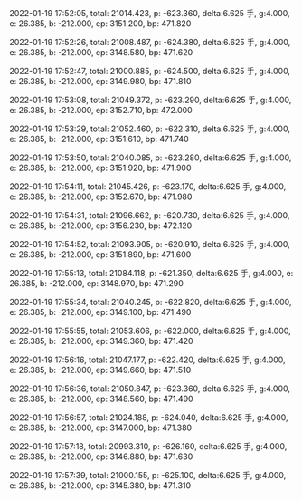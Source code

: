 2022-01-19 17:52:05, total: 21014.423, p: -623.360, delta:6.625 手, g:4.000, e: 26.385, b: -212.000, ep: 3151.200, bp: 471.820

2022-01-19 17:52:26, total: 21008.487, p: -624.380, delta:6.625 手, g:4.000, e: 26.385, b: -212.000, ep: 3148.580, bp: 471.620

2022-01-19 17:52:47, total: 21000.885, p: -624.500, delta:6.625 手, g:4.000, e: 26.385, b: -212.000, ep: 3149.980, bp: 471.810

2022-01-19 17:53:08, total: 21049.372, p: -623.290, delta:6.625 手, g:4.000, e: 26.385, b: -212.000, ep: 3152.710, bp: 472.000

2022-01-19 17:53:29, total: 21052.460, p: -622.310, delta:6.625 手, g:4.000, e: 26.385, b: -212.000, ep: 3151.610, bp: 471.740

2022-01-19 17:53:50, total: 21040.085, p: -623.280, delta:6.625 手, g:4.000, e: 26.385, b: -212.000, ep: 3151.920, bp: 471.900

2022-01-19 17:54:11, total: 21045.426, p: -623.170, delta:6.625 手, g:4.000, e: 26.385, b: -212.000, ep: 3152.670, bp: 471.980

2022-01-19 17:54:31, total: 21096.662, p: -620.730, delta:6.625 手, g:4.000, e: 26.385, b: -212.000, ep: 3156.230, bp: 472.120

2022-01-19 17:54:52, total: 21093.905, p: -620.910, delta:6.625 手, g:4.000, e: 26.385, b: -212.000, ep: 3151.890, bp: 471.600

2022-01-19 17:55:13, total: 21084.118, p: -621.350, delta:6.625 手, g:4.000, e: 26.385, b: -212.000, ep: 3148.970, bp: 471.290

2022-01-19 17:55:34, total: 21040.245, p: -622.820, delta:6.625 手, g:4.000, e: 26.385, b: -212.000, ep: 3149.100, bp: 471.490

2022-01-19 17:55:55, total: 21053.606, p: -622.000, delta:6.625 手, g:4.000, e: 26.385, b: -212.000, ep: 3149.360, bp: 471.420

2022-01-19 17:56:16, total: 21047.177, p: -622.420, delta:6.625 手, g:4.000, e: 26.385, b: -212.000, ep: 3149.660, bp: 471.510

2022-01-19 17:56:36, total: 21050.847, p: -623.360, delta:6.625 手, g:4.000, e: 26.385, b: -212.000, ep: 3148.560, bp: 471.490

2022-01-19 17:56:57, total: 21024.188, p: -624.040, delta:6.625 手, g:4.000, e: 26.385, b: -212.000, ep: 3147.000, bp: 471.380

2022-01-19 17:57:18, total: 20993.310, p: -626.160, delta:6.625 手, g:4.000, e: 26.385, b: -212.000, ep: 3146.880, bp: 471.630

2022-01-19 17:57:39, total: 21000.155, p: -625.100, delta:6.625 手, g:4.000, e: 26.385, b: -212.000, ep: 3145.380, bp: 471.310